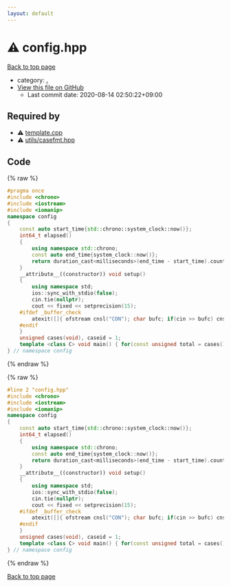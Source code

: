 ```yaml
---
layout: default
---
```


<!-- mathjax config similar to math.stackexchange -->
<script type="text/javascript" async
  src="https://cdnjs.cloudflare.com/ajax/libs/mathjax/2.7.5/MathJax.js?config=TeX-MML-AM_CHTML">
</script>
<script type="text/x-mathjax-config">
  MathJax.Hub.Config({
    TeX: { equationNumbers: { autoNumber: "AMS" }},
    tex2jax: {
      inlineMath: [ ['$','$'] ],
      processEscapes: true
    },
    "HTML-CSS": { matchFontHeight: false },
    displayAlign: "left",
    displayIndent: "2em"
  });
</script>

<script type="text/javascript" src="https://cdnjs.cloudflare.com/ajax/libs/jquery/3.4.1/jquery.min.js"></script>
<script src="https://cdn.jsdelivr.net/npm/jquery-balloon-js@1.1.2/jquery.balloon.min.js" integrity="sha256-ZEYs9VrgAeNuPvs15E39OsyOJaIkXEEt10fzxJ20+2I=" crossorigin="anonymous"></script>
<script type="text/javascript" src="../assets/js/copy-button.js"></script>
<link rel="stylesheet" href="../assets/css/copy-button.css" />


# :warning: config.hpp

<a href="../index.html">Back to top page</a>

* category: <a href="../index.html#5058f1af8388633f609cadb75a75dc9d">.</a>
* <a href="{{ site.github.repository_url }}/blob/master/config.hpp">View this file on GitHub</a>
    - Last commit date: 2020-08-14 02:50:22+09:00




## Required by

* :warning: <a href="template.cpp.html">template.cpp</a>
* :warning: <a href="utils/casefmt.hpp.html">utils/casefmt.hpp</a>


## Code

<a id="unbundled"></a>
{% raw %}
```cpp
#pragma once
#include <chrono>
#include <iostream>
#include <iomanip>
namespace config
{
    const auto start_time{std::chrono::system_clock::now()};
    int64_t elapsed()
    {
        using namespace std::chrono;
        const auto end_time{system_clock::now()};
        return duration_cast<milliseconds>(end_time - start_time).count();
    }
    __attribute__((constructor)) void setup()
    {
        using namespace std;
        ios::sync_with_stdio(false);
        cin.tie(nullptr);
        cout << fixed << setprecision(15);
    #ifdef _buffer_check
        atexit([]{ ofstream cnsl("CON"); char bufc; if(cin >> bufc) cnsl << "\n\033[1;35mwarning\033[0m: buffer not empty.\n\n"; });
    #endif
    }
    unsigned cases(void), caseid = 1;
    template <class C> void main() { for(const unsigned total = cases(); caseid <= total; ++caseid) C(); }
} // namespace config

```
{% endraw %}

<a id="bundled"></a>
{% raw %}
```cpp
#line 2 "config.hpp"
#include <chrono>
#include <iostream>
#include <iomanip>
namespace config
{
    const auto start_time{std::chrono::system_clock::now()};
    int64_t elapsed()
    {
        using namespace std::chrono;
        const auto end_time{system_clock::now()};
        return duration_cast<milliseconds>(end_time - start_time).count();
    }
    __attribute__((constructor)) void setup()
    {
        using namespace std;
        ios::sync_with_stdio(false);
        cin.tie(nullptr);
        cout << fixed << setprecision(15);
    #ifdef _buffer_check
        atexit([]{ ofstream cnsl("CON"); char bufc; if(cin >> bufc) cnsl << "\n\033[1;35mwarning\033[0m: buffer not empty.\n\n"; });
    #endif
    }
    unsigned cases(void), caseid = 1;
    template <class C> void main() { for(const unsigned total = cases(); caseid <= total; ++caseid) C(); }
} // namespace config

```
{% endraw %}

<a href="../index.html">Back to top page</a>

